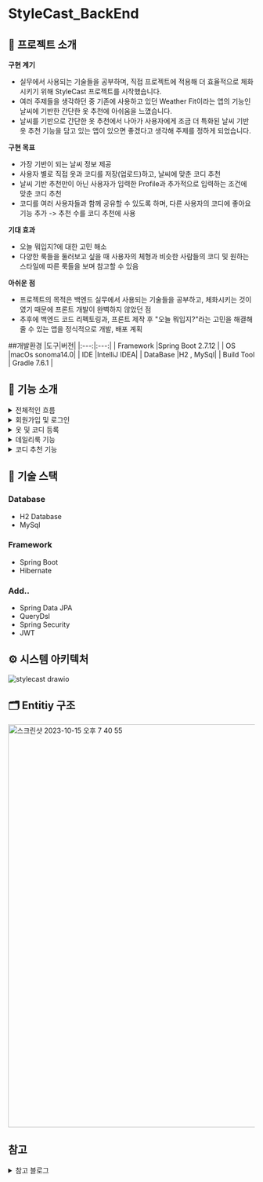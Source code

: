 # StyleCast_BackEnd

## 📖 프로젝트 소개

**구현 계기**

* 실무에서 사용되는 기술들을 공부하며, 직접 프로젝트에 적용해 더 효율적으로 체화시키기 위해 StyleCast 프로젝트를 시작했습니다.
* 여러 주제들을 생각하던 중 기존에 사용하고 있던 Weather Fit이라는 앱의 기능인 날씨에 기반한 간단한 옷 추천에 아쉬움을 느꼈습니다.
* 날씨를 기반으로 간단한 옷 추천에서 나아가 사용자에게 조금 더 특화된 날씨 기반 옷 추천 기능을 담고 있는 앱이 있으면 좋겠다고 생각해 주제를 정하게 되었습니다. 
 
**구현 목표**

* 가장 기반이 되는 날씨 정보 제공
* 사용자 별로 직접 옷과 코디를 저장(업로드)하고, 날씨에 맞춘 코디 추천
* 날씨 기반 추천만이 아닌 사용자가 입력한 Profile과 추가적으로 입력하는 조건에 맞춘 코디 추천
* 코디를 여러 사용자들과 함께 공유할 수 있도록 하며, 다른 사용자의 코디에 좋아요 기능 추가 -> 추천 수를 코디 추천에 사용

**기대 효과**
* 오늘 뭐입지?에 대한 고민 해소
* 다양한 룩들을 둘러보고 싶을 때 사용자의 체형과 비슷한 사람들의 코디 및 원하는 스타일에 따른 룩들을 보며 참고할 수 있음

**아쉬운 점**
* 프로젝트의 목적은 백엔드 실무에서 사용되는 기술들을 공부하고, 체화시키는 것이였기 때문에 프론트 개발이 완벽하지 않았던 점
* 추후에 백엔드 코드 리펙토링과, 프론트 제작 후 "오늘 뭐입지?"라는 고민을 해결해 줄 수 있는 앱을 정식적으로 개발, 배포 계획 

##개발환경
|도구|버전|
|:---:|:---:|
| Framework |Spring Boot 2.7.12 |
| OS |macOs sonoma14.0|
| IDE |IntelliJ IDEA|
| DataBase |H2 , MySql|
| Build Tool | Gradle 7.6.1 |

## 🔎 기능 소개
<details>
<summary>전체적인 흐름</summary>
<div markdown="1">
 
 ![전체적흐름](https://github.com/jaemin-shin02/StyleCast_BackEnd/assets/99861250/2faeab50-1c1a-4551-9da9-c6363ce1e381)

 
 * 해당 프로젝트의 전체적인 기능들의 흐름
 * GeocodingApi와 openWeatherMap api를 통해 위치 기반 날씨 정보 제공
 * 사용자의 Profile을 기반으로 코디 추천기능 제공
 * 다른 사용자들의 좋아요 즉, likes 수가 최소 10개 이상인 코디 추천
 * 날씨를 기반으로 여러 사용자들의 코디를 토대로 코디 추천
 * 사용자가 원하는 Style 지정시 해당 Style 코디들만 추천
 * 사용자가 등록한 코디와 옷에 BookMark 기능을 추가하여 선호하는 옷들을 사용자에게 선별 제공

</div>
</details>

<details>
<summary>회원가입 및 로그인</summary>
<div markdown="1">
 
 ![회원가입및로그인](https://github.com/19-21-40/KLtime_FrontEnd/assets/99861250/032deaa9-d901-4c3d-b2d6-19558df9b1a7)


* 회원가입 진행시 이메일 인증을 받으며 가입 성공시 로그인 페이지로 이동

***
 ![프로필설정](https://github.com/jaemin-shin02/StyleCast_BackEnd/assets/99861250/28b0b4a5-5186-4280-a5af-b5d5a7cb7c8c)


* 회원가입 이후 프로필 설정
***
 ![로그인성공코디O](https://github.com/19-21-40/KLtime_FrontEnd/assets/99861250/62112528-68a5-4b5d-aaec-9c9ab62dd258)


* 코디가 있을 때 로그인 예시
* 로그인 성공시 메인 페이지로 이동
* 메인 페이지에서는 사용자의 정보에 있는 지역의 날씨와 기본적인 코디 추천
  * GeocodingApi와 openWeatherMap api를 통해 위치 기반 날씨 정보 제공
* 내 코디가 있을 시 날씨를 기반으로 코디 추천
***
 ![로그인실패및코디X](https://github.com/19-21-40/KLtime_FrontEnd/assets/99861250/335f203e-9e45-4d86-862b-d396a9e77770)


* 코디가 없을 때 로그인 예시
* 로그인 실패시 콘솔에 에러표시
* 메인 페이지에서는 사용자의 정보에 있는 지역의 날씨와 기본적인 코디 추천 동일
  * GeocodingApi와 openWeatherMap api를 통해 위치 기반 날씨 정보 제공
* 내 코디가 없다면 메시지 출력

</div>
</details>

<details>
<summary>옷 및 코디 등록</summary>
<div markdown="1">

 ![옷추가](https://github.com/jaemin-shin02/StyleCast_BackEnd/assets/99861250/b8956934-23af-4638-b067-4bf9716b0dbf)


* 본인 소유의 옷을 추가할 수 있습니다.
***
 ![내옷장](https://github.com/jaemin-shin02/StyleCast_BackEnd/assets/99861250/0c5af5b2-3b28-431a-8d46-94296e55b12c)


* 사용자가 추가한 옷들을 살펴볼 수 있습니다.
* 카테고리별 조회가 가능합니다.
*** 
 ![코디추가](https://github.com/jaemin-shin02/StyleCast_BackEnd/assets/99861250/226957ca-fb61-49c7-a8dd-dcb4390a9298)


* 본인의 코디를 추가할 수 있습니다.
***
 ![내코디](https://github.com/jaemin-shin02/StyleCast_BackEnd/assets/99861250/e8da7681-99eb-4c61-b9fd-e98398f952bd)

* 사용자가 추가한 코디들을 살펴볼 수 있습니다.
* 스타일별 조회가 가능합니다.

</div>
</details>

<details>
<summary>데일리룩 기능</summary>
<div markdown="1">

![데일리룩둘러보기](https://github.com/jaemin-shin02/StyleCast_BackEnd/assets/99861250/f6d91439-ac47-4863-8d28-e79e84a4494d)


* 사용자들이 추가한 코디가 데일리룩 게시판에서 조회됩니다.
* 각 사용자는 다른 사용자들의 코디에 좋아요를 누를 수 있습니다.
* 좋아요 2개 이상이 된다면 추천 코디 목록에 들어갈 수 있습니다.

</div>
</details>

<details>
<summary>코디 추천 기능</summary>
<div markdown="1">

![코디추천남자](https://github.com/jaemin-shin02/StyleCast_BackEnd/assets/99861250/16902e8b-619f-427e-8c69-618c05554360)


* 남성 유저
* 일반 코디 추천의 경우 날씨와 기온에 따른 추천기능
* 스타일별 추천 기능
  * 다른 사용자들의 좋아요 즉, likes 수가 최소 2개 이상인 코디 추천
  * 사용자가 원하는 Style 지정시 해당 Style 코디들만 추천
  * 사용자의 Profile이 추천시 사용되기 때문에 사용자에 맞춤형 서비스 제공 가능
***
![코디추천여자](https://github.com/jaemin-shin02/StyleCast_BackEnd/assets/99861250/3d8e6b0b-2efe-4299-9c35-f957270ab9a0)

* 여성 유저
* 일반 코디 추천의 경우 날씨와 기온에 따른 추천기능
* 스타일별 추천 기능
  * 다른 사용자들의 좋아요 즉, likes 수가 최소 2개 이상인 코디 추천
  * 사용자가 원하는 Style 지정시 해당 Style 코디들만 추천
  * 사용자의 Profile이 추천시 사용되기 때문에 사용자에 맞춤형 서비스 제공 가능

</div>
</details>

## 📃 기술 스택
### Database
* H2 Database
* MySql

### Framework
* Spring Boot
* Hibernate

### Add..
* Spring Data JPA
* QueryDsl
* Spring Security
* JWT

## ⚙️ 시스템 아키텍처
![stylecast drawio](https://github.com/19-21-40/KLtime_BackEnd/assets/99861250/74a94069-136d-4dde-9ddc-b45ab7f5dc0f)

## 🗂️ Entitiy 구조
<img width="821" alt="스크린샷 2023-10-15 오후 7 40 55" src="https://github.com/jaemin-shin02/StyleCast_BackEnd/assets/99861250/b5b239f8-d4ea-4693-9c17-80652e74c1c4">

## 참고
<details>
<summary>참고 블로그</summary>
<div markdown="1">

https://openweathermap.org/current#multi
OpenWeathermap 공식 사이트

https://velog.io/@kjh950330/%ED%9A%8C%EC%9B%90%EA%B0%80%EC%9E%85-%EC%9D%B4%EB%A9%94%EC%9D%BC-%EC%9D%B8%EC%A6%9D-%EA%B8%B0%EB%8A%A5-%EA%B5%AC%ED%98%84
이메일 인증 구현 블로그 참고

https://velog.io/@jkijki12/Jwt-Refresh-Token-%EC%A0%81%EC%9A%A9%EA%B8%B0
jwt 적용 블로그 참고

</div>
</details>

